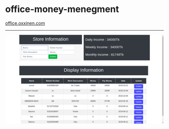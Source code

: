 # office-money-menegment

<a href="office.oxxinen.com">office.oxxinen.com</a>
  <hr>

<img src="Screenshot from 2019-10-25 23-11-06.png" alt="account managment" style="height:200px width:100%">
